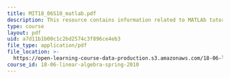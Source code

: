 ```yaml
---
title: MIT18_06S10_matlab.pdf
description: This resource contains information related to MATLAb tutorial.
type: course
layout: pdf
uid: a7d11b1b00c1c2bd2574c3f896ce4eb3
file_type: application/pdf
file_location: >-
  https://open-learning-course-data-production.s3.amazonaws.com/18-06-linear-algebra-spring-2010/a7d11b1b00c1c2bd2574c3f896ce4eb3_MIT18_06S10_matlab.pdf
course_id: 18-06-linear-algebra-spring-2010
---
```

